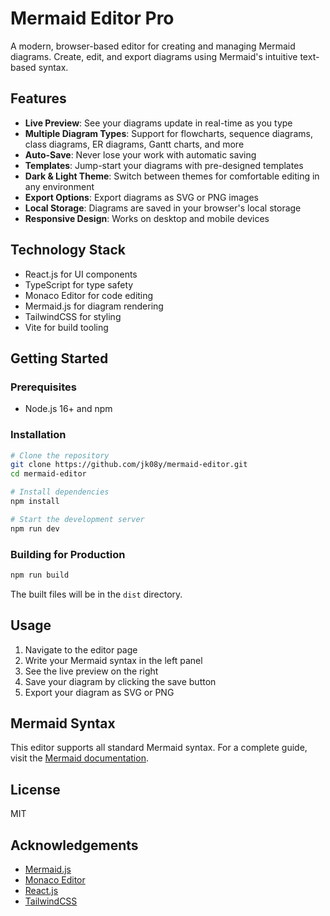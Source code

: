 # Mermaid Editor Pro 

A modern, browser-based editor for creating and managing Mermaid diagrams. Create, edit, and export diagrams using Mermaid's intuitive text-based syntax. 

## Features

- **Live Preview**: See your diagrams update in real-time as you type
- **Multiple Diagram Types**: Support for flowcharts, sequence diagrams, class diagrams, ER diagrams, Gantt charts, and more
- **Auto-Save**: Never lose your work with automatic saving
- **Templates**: Jump-start your diagrams with pre-designed templates
- **Dark & Light Theme**: Switch between themes for comfortable editing in any environment
- **Export Options**: Export diagrams as SVG or PNG images
- **Local Storage**: Diagrams are saved in your browser's local storage
- **Responsive Design**: Works on desktop and mobile devices

## Technology Stack

- React.js for UI components
- TypeScript for type safety
- Monaco Editor for code editing
- Mermaid.js for diagram rendering
- TailwindCSS for styling
- Vite for build tooling

## Getting Started

### Prerequisites

- Node.js 16+ and npm

### Installation

```bash
# Clone the repository
git clone https://github.com/jk08y/mermaid-editor.git
cd mermaid-editor

# Install dependencies
npm install

# Start the development server
npm run dev
```

### Building for Production

```bash
npm run build
```

The built files will be in the `dist` directory.

## Usage 

1. Navigate to the editor page
2. Write your Mermaid syntax in the left panel
3. See the live preview on the right
4. Save your diagram by clicking the save button
5. Export your diagram as SVG or PNG

## Mermaid Syntax

This editor supports all standard Mermaid syntax. For a complete guide, visit the [Mermaid documentation](https://mermaid.js.org/intro/getting-started.html).

## License

MIT

## Acknowledgements

- [Mermaid.js](https://mermaid.js.org/)
- [Monaco Editor](https://microsoft.github.io/monaco-editor/)
- [React.js](https://reactjs.org/)
- [TailwindCSS](https://tailwindcss.com/)
